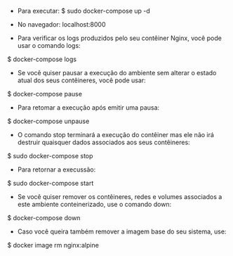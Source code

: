 - Para executar:
$ sudo docker-compose up -d

- No navegador:
localhost:8000

- Para verificar os logs produzidos pelo seu contêiner Nginx, você pode usar o comando logs:

$ docker-compose logs

- Se você quiser pausar a execução do ambiente sem alterar o estado atual dos seus contêineres, você pode usar:

$ docker-compose pause

- Para retomar a execução após emitir uma pausa:

$ docker-compose unpause

- O comando stop terminará a execução do contêiner mas ele não irá destruir quaisquer dados associados aos seus contêineres:

$ sudo docker-compose stop

- Para retornar a execussão:

$ sudo docker-compose start

- Se você quiser remover os contêineres, redes e volumes associados a este ambiente conteinerizado, use o comando down:

$ docker-compose down

- Caso você queira também remover a imagem base do seu sistema, use:

$ docker image rm nginx:alpine

